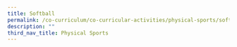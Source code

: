```yaml
---
title: Softball
permalink: /co-curriculum/co-curricular-activities/physical-sports/softball/
description: ""
third_nav_title: Physical Sports
---
```

